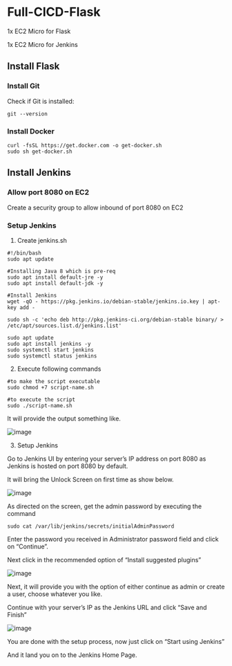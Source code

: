 
# Full-CICD-Flask

1x EC2 Micro for Flask

1x EC2 Micro for Jenkins


## Install Flask
### Install Git
Check if Git is installed:
```
git --version
```
### Install Docker
```
curl -fsSL https://get.docker.com -o get-docker.sh
sudo sh get-docker.sh
```

## Install Jenkins
### Allow port 8080 on EC2
Create a security group to allow inbound of port 8080 on EC2

### Setup Jenkins
1. Create jenkins.sh
```
#!/bin/bash
sudo apt update

#Installing Java 8 which is pre-req
sudo apt install default-jre -y
sudo apt install default-jdk -y

#Install Jenkins
wget -qO - https://pkg.jenkins.io/debian-stable/jenkins.io.key | apt-key add -

sudo sh -c 'echo deb http://pkg.jenkins-ci.org/debian-stable binary/ > /etc/apt/sources.list.d/jenkins.list'

sudo apt update
sudo apt install jenkins -y
sudo systemctl start jenkins
sudo systemctl status jenkins
```
2.  Execute following commands
```
#to make the script executable
sudo chmod +7 script-name.sh

#to execute the script
sudo ./script-name.sh
```
It will provide the output something like.

![image](https://user-images.githubusercontent.com/9726028/147325775-9cc6ac2f-11fa-433a-95d4-bb2c6150b50e.png)

3. Setup Jenkins

Go to Jenkins UI by entering your server’s IP address on port 8080 as Jenkins is hosted on port 8080 by default.

It will bring the Unlock Screen on first time as show below.

![image](https://user-images.githubusercontent.com/9726028/147325809-654d3088-3c09-4ac4-bae8-db20b28418b1.png)

As directed on the screen, get the admin password by executing the command
```
sudo cat /var/lib/jenkins/secrets/initialAdminPassword
```
Enter the password you received in Administrator password field and click on “Continue”.

Next click in the recommended option of “Install suggested plugins”

![image](https://miro.medium.com/max/700/1*y0RL0OMGExb6NIJraoiy_A.png)

Next, it will provide you with the option of either continue as admin or create a user, choose whatever you like.

Continue with your server’s IP as the Jenkins URL and click “Save and Finish”

![image](https://user-images.githubusercontent.com/9726028/147325938-5124766f-d1cf-48be-b6d1-9115f79f059b.png)

You are done with the setup process, now just click on “Start using Jenkins”

And it land you on to the Jenkins Home Page.



